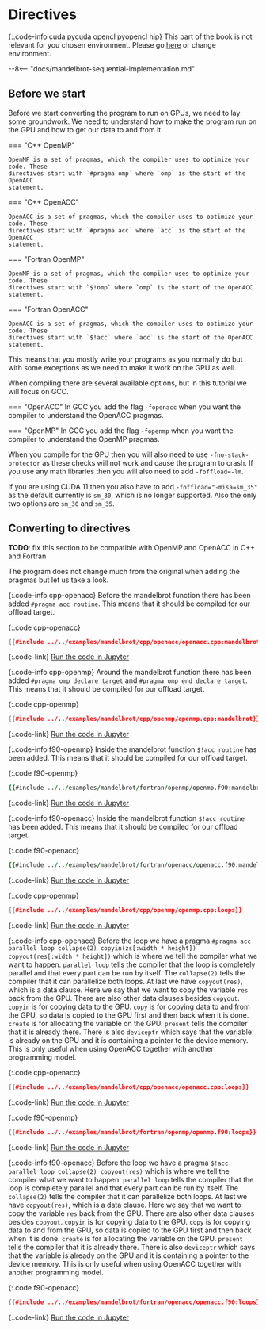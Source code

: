 # Directives

{:.code-info cuda pycuda opencl pyopencl hip}
This part of the book is not relevant for you chosen environment. Please go
[here](./native.md) or change environment.

--8<-- "docs/mandelbrot-sequential-implementation.md"

Before we start
---------------
Before we start converting the program to run on GPUs, we need to lay some
groundwork. We need to understand how to make the program run on the GPU and how
to get our data to and from it.

=== "C++ OpenMP"

    OpenMP is a set of pragmas, which the compiler uses to optimize your code. These
    directives start with `#pragma omp` where `omp` is the start of the OpenACC
    statement.

=== "C++ OpenACC"

    OpenACC is a set of pragmas, which the compiler uses to optimize your code. These
    directives start with `#pragma acc` where `acc` is the start of the OpenACC
    statement.

=== "Fortran OpenMP"

    OpenMP is a set of pragmas, which the compiler uses to optimize your code. These
    directives start with `$!omp` where `omp` is the start of the OpenACC
    statement.

=== "Fortran OpenACC"

    OpenACC is a set of pragmas, which the compiler uses to optimize your code. These
    directives start with `$!acc` where `acc` is the start of the OpenACC
    statement.

This means that you mostly write your programs as you normally do but with some
exceptions as we need to make it work on the GPU as well.

When compiling there are several available options, but in this tutorial we will
focus on GCC.

=== "OpenACC"
    In GCC you add the flag `-fopenacc` when you want the compiler to understand the
    OpenACC pragmas.

=== "OpenMP"
    In GCC you add the flag `-fopenmp` when you want the compiler to understand the
    OpenMP pragmas.

When you compile for the GPU then you will also need to use
`-fno-stack-protector` as these checks will not work and cause the program to
crash. If you use any math libraries then you will also need to add
`-foffload=-lm`.

If you are using CUDA 11 then you also have to add `-foffload="-misa=sm_35"` as
the default currently is `sm_30`, which is no longer supported. Also the only two
options are `sm_30` and `sm_35`.

Converting to directives
------------------------
**TODO**: fix this section to be compatible with OpenMP and OpenACC in C++ and
Fortran

The program does not change much from the original when adding the pragmas but
let us take a look.

{:.code-info cpp-openacc}
Before the mandelbrot function there has been added `#pragma acc routine`. This
means that it should be compiled for our offload target.

{:.code cpp-openacc}
```c++
{{#include ../../examples/mandelbrot/cpp/openacc/openacc.cpp:mandelbrot}}
```
{:.code-link}
[Run the code in Jupyter](/jupyter/lab/tree/mandelbrot/cpp/openacc/openacc.ipynb)

{:.code-info cpp-openmp}
Around the mandelbrot function there has been added `#pragma omp declare target`
and `#pragma omp end declare target`. This means that it should be compiled for
our offload target.

{:.code cpp-openmp}
```c++
{{#include ../../examples/mandelbrot/cpp/openmp/openmp.cpp:mandelbrot}}
```
{:.code-link}
[Run the code in Jupyter](/jupyter/lab/tree/mandelbrot/cpp/openmp/openmp.ipynb)

{:.code-info f90-openmp}
Inside the mandelbrot function `$!acc routine` has been added. This means that it
should be compiled for our offload target.

{:.code f90-openmp}
```f90
{{#include ../../examples/mandelbrot/fortran/openmp/openmp.f90:mandelbrot}}
```
{:.code-link}
[Run the code in Jupyter](/jupyter/lab/tree/mandelbrot/fortran/openmp/openmp.ipynb)


{:.code-info f90-openacc}
Inside the mandelbrot function `$!acc routine` has been added. This means that it
should be compiled for our offload target.

{:.code f90-openacc}
```f90
{{#include ../../examples/mandelbrot/fortran/openacc/openacc.f90:mandelbrot}}
```
{:.code-link}
[Run the code in Jupyter](/jupyter/lab/tree/mandelbrot/fortran/openacc/openacc.ipynb)

{:.code cpp-openmp}
```c++
{{#include ../../examples/mandelbrot/cpp/openmp/openmp.cpp:loops}}
```
{:.code-link}
[Run the code in Jupyter](/jupyter/lab/tree/mandelbrot/cpp/openmp/openmp.ipynb)

{:.code-info cpp-openacc}
Before the loop we have a pragma
`#pragma acc parallel loop collapse(2) copyin(zs[:width * height]) copyout(res[:width * height])`
which is where we tell the compiler what we want to happen.
`parallel loop` tells the compiler that the loop is completely parallel and that
every part can be run by itself. The `collapse(2)` tells the compiler that it can
parallelize both loops. At last we have `copyout(res)`, which is a
data clause. Here we say that we want to copy the variable `res` back from the
GPU.  There are also other data clauses besides `copyout`. `copyin` is for
copying data to the GPU. `copy` is for copying data to and from the GPU, so data
is copied to the GPU first and then back when it is done. `create` is for
allocating the variable on the GPU. `present` tells the compiler that it is
already there. There is also `deviceptr` which says that the variable is already
on the GPU and it is containing a pointer to the device memory. This is only
useful when using OpenACC together with another programming model.

{:.code cpp-openacc}
```c++
{{#include ../../examples/mandelbrot/cpp/openacc/openacc.cpp:loops}}
```
{:.code-link}
[Run the code in Jupyter](/jupyter/lab/tree/mandelbrot/cpp/openacc/openacc.ipynb)


{:.code f90-openmp}
```c++
{{#include ../../examples/mandelbrot/fortran/openmp/openmp.f90:loops}}
```
{:.code-link}
[Run the code in Jupyter](/jupyter/lab/tree/mandelbrot/fortran/openmp/openmp.ipynb)

{:.code-info f90-openacc}
Before the loop we have a pragma `$!acc parallel loop collapse(2) copyout(res)`
which is where we tell the compiler what we want to happen.
`parallel loop` tells the compiler that the loop is completely parallel and that
every part can be run by itself. The `collapse(2)` tells the compiler that it can
parallelize both loops. At last we have `copyout(res)`, which is a
data clause. Here we say that we want to copy the variable `res` back from the
GPU.  There are also other data clauses besides `copyout`. `copyin` is for
copying data to the GPU. `copy` is for copying data to and from the GPU, so data
is copied to the GPU first and then back when it is done. `create` is for
allocating the variable on the GPU. `present` tells the compiler that it is
already there. There is also `deviceptr` which says that the variable is already
on the GPU and it is containing a pointer to the device memory. This is only
useful when using OpenACC together with another programming model.

{:.code f90-openacc}
```c++
{{#include ../../examples/mandelbrot/fortran/openacc/openacc.f90:loops}}
```
{:.code-link}
[Run the code in Jupyter](/jupyter/lab/tree/mandelbrot/fortran/openacc/openacc.ipynb)
